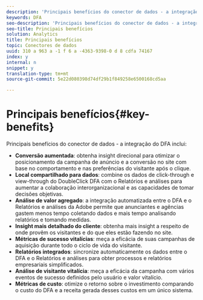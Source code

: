 ```yaml
---
description: 'Principais benefícios do conector de dados - a integração do DFA inclui '
keywords: DFA
seo-description: 'Principais benefícios do conector de dados - a integração do DFA inclui '
seo-title: Principais benefícios
solution: Analytics
title: Principais benefícios
topic: Conectores de dados
uuid: 310 a 963 a -1 f 6 a -4363-9398-0 d 8 cdfa 74167
index: y
internal: n
snippet: y
translation-type: tm+mt
source-git-commit: 5e22d080398d74df29b1f849258e6500168cd5aa

---
```



# Principais benefícios{#key-benefits}

Principais benefícios do conector de dados - a integração do DFA inclui:

* **Conversão aumentada**: obtenha insight direcional para otimizar o posicionamento da campanha de anúncio e a conversão no site com base no comportamento e nas preferências do visitante após o clique.
* **Local compartilhado para dados**: combine os dados de click-through e view-through do DoubleClick DFA com o Relatórios e análises para aumentar a colaboração interorganizacional e as capacidades de tomar decisões objetivas.
* **Análise de valor agregado**: a integração automatizada entre o DFA e o Relatórios e análises da Adobe permite que anunciantes e agências gastem menos tempo coletando dados e mais tempo analisando relatórios e tomando medidas.
* **Insight mais detalhado do cliente**: obtenha mais insight a respeito de onde provêm os visitantes e do que eles estão fazendo no site.
* **Métricas de sucesso vitalícias**: meça a eficácia de suas campanhas de aquisição durante todo o ciclo de vida do visitante.
* **Relatórios integrados**: sincronize automaticamente os dados entre o DFA e o Relatórios e análises para obter processos e relatórios empresariais simplificados.
* **Análise de visitante vitalícia**: meça a eficácia da campanha com vários eventos de sucesso definidos pelo usuário e valor vitalício.
* **Métricas de custo**: otimize o retorno sobre o investimento comparando o custo do DFA e a receita gerada desses custos em um único sistema.

